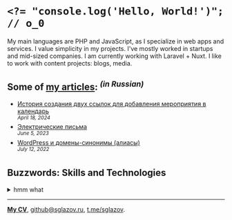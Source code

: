 # `<?= "console.log('Hello, World!')"; // o_0`
My main languages are PHP and JavaScript, as I specialize in web apps and services. I value simplicity in my projects. I've mostly worked in startups and mid-sized companies. I am currently working with Laravel + Nuxt. I like to work with content projects: blogs, media.

## Some of [my articles](https://sglazov.ru/notes/): <sup>_(in Russian)_</sup>

* [История создания двух ссылок для добавления мероприятия в календарь](https://sglazov.ru/notes/add-to-calendar/) <br />
<sup>_April 18, 2024_</sup>
* [Электрические письма](https://sglazov.ru/notes/emails/) <br />
<sup>_June 5, 2023_</sup>
* [WordPress и домены-синонимы (алиасы)](https://sglazov.ru/notes/wordpress-domains/) <br />
<sup>_July 12, 2022_</sup>


## Buzzwords: Skills and Technologies
<details>
  <summary>hmm what</summary>

  SVG, jQuery, Blade, Photoshop, Vite, SCSS, Laravel Nova, Nginx, Nunjucks, CloudPayments API, Laravel, Markdown, MAMP, GitHub, PostCSS, React, TimeWeb, Docker, Eloquent ORM, Composer, SEO, Less, Deployer.php, Shop-Script, Makefile, Tinkoff API, Figma, HTTPie, Gulp, Grunt, Stylus, БЭМ, webpack, CSS, Zeplin, styled-components, Sketch, Shell, Pug (Jade), HTML, Livewire, GitLab, WordPress, Eleventy (11ty), Apache, Flarum, Vue, Reg.ru, PHP, Bootstrap, Git, Nuxt, phpMyAdmin, JavaScript, Accessibility (a11y), Tailwind, GitHub Actions, ispmanager, Cypress, MySQL, Bitbucket.
</details>

----
[**My CV**](https://sglazov.ru/cv/), [github@sglazov.ru](mailto:github@sglazov.ru), [t.me/sglazov](https://t.me/sglazov).
